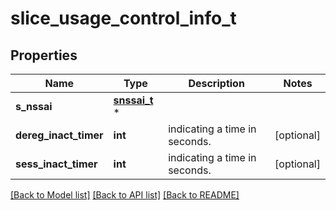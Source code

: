 # slice_usage_control_info_t

## Properties
Name | Type | Description | Notes
------------ | ------------- | ------------- | -------------
**s_nssai** | [**snssai_t**](snssai.md) \* |  | 
**dereg_inact_timer** | **int** | indicating a time in seconds. | [optional] 
**sess_inact_timer** | **int** | indicating a time in seconds. | [optional] 

[[Back to Model list]](../README.md#documentation-for-models) [[Back to API list]](../README.md#documentation-for-api-endpoints) [[Back to README]](../README.md)


